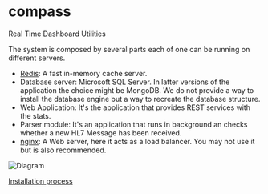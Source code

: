 # compass
Real Time Dashboard Utilities


The system is composed by several parts each of one can be running on different servers.

* [Redis](http://redis.io/): A fast in-memory cache server.
* Database server: Microsoft SQL Server. In latter versions of the application the choice might be MongoDB. We do not provide a way to install the database engine but a way to recreate the database structure.
* Web Application: It's the application that provides REST services with the stats.
* Parser module: It's an application that runs in background an checks whether a new HL7 Message has been received.
* [nginx](http://nginx.org/): A Web server, here it acts as a load balancer. You may not use it but is also recommended.


![Diagram](http://cdn.rawgit.com/ffis/compass/master/docs/stack.svg)
<!--
<img src="http://cdn.rawgit.com/ffis/compass/e9f2a6be3f78ea9b7dd86db58283c4c34a34ae48/docs/stack.svg"/>
-->

[Installation process](./docs/INSTALL.md)
